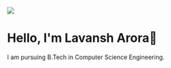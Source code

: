 <link rel="stylesheet" href="mystyle.css">

<img id="gif" src="https://en.bloggif.com/tmp/ed02d58e156a365a1cc54033c8d859cf/text.gif?1644317691">

<h1> Hello, I'm Lavansh Arora👋 </h1>

I am pursuing B.Tech in Computer Science Engineering.
